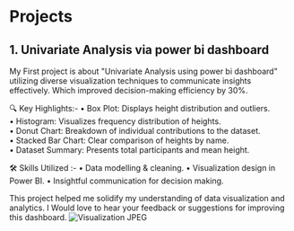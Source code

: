 # Projects
## 1. Univariate Analysis via power bi dashboard

My First project is about "Univariate Analysis using power bi dashboard" utilizing diverse visualization techniques to communicate insights effectively. Which improved decision-making efficiency by 30%.

 🔍 Key Highlights:- 
• Box Plot: Displays height distribution and outliers.  
• Histogram: Visualizes frequency distribution of heights.  
• Donut Chart: Breakdown of individual contributions to the dataset.  
• Stacked Bar Chart: Clear comparison of heights by name.  
• Dataset Summary: Presents total participants and mean height.  

 🛠 Skills Utilized :- 
• Data modelling & cleaning.
• Visualization design in Power BI.
• Insightful communication for decision making.

This project helped me solidify my understanding of data visualization and analytics. I Would love to hear your feedback or suggestions for improving this dashboard.
![Visualization  JPEG](https://github.com/user-attachments/assets/8431bace-c84c-48b9-aaee-06639d1a9a47)
